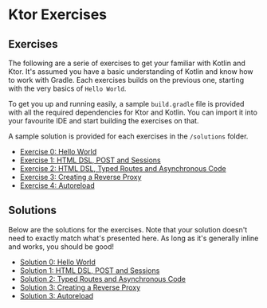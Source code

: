 # Ktor Exercises

## Exercises

The following are a serie of exercises to get your familiar with Kotlin and Ktor. It's assumed you have a basic understanding of Kotlin and know how to work with Gradle.
Each exercises builds on the previous one, starting with the very basics of `Hello World`. 

To get you up and running easily, a sample `build.gradle` file is provided with all the required dependencies for Ktor and Kotlin. You can import it into your favourite IDE and start
building the exercises on that. 


A sample solution is provided for each exercises in the `/solutions` folder.

 
* [Exercise 0: Hello World](/exercises/exercise0.md)
* [Exercise 1: HTML DSL, POST and Sessions](/exercises/exercise1.md)
* [Exercise 2: HTML DSL, Typed Routes and Asynchronous Code](/exercises/exercise2.md)
* [Exercise 3: Creating a Reverse Proxy](/exercises/exercise3.md)
* [Exercise 4: Autoreload](/exercises/exercise4.md)

## Solutions

Below are the solutions for the exercises. Note that your solution doesn't need to exactly match what's presented here. As long as it's generally inline and works, you should be good!

* [Solution 0: Hello World](/solutions/exercise0)
* [Solution 1: HTML DSL, POST and Sessions](/solutions/exercise1)
* [Solution 2: Typed Routes and Asynchronous Code](/solutions/exercise2)
* [Solution 3: Creating a Reverse Proxy](/solutions/exercise3)
* [Solution 3: Autoreload](/solutions/exercise4)
